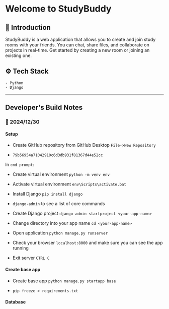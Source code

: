 # Welcome to StudyBuddy

## 🤖 Introduction

StudyBuddy is a web application that allows you to create and join study rooms with your friends. You can chat, share files, and collaborate on projects in real-time. Get started by creating a new room or joining an existing one.

## ⚙️ Tech Stack

    - Python
    - Django

---

## Developer's Build Notes

### 🔋 2024/12/30

#### Setup

- Create GitHub repository from GitHub Desktop `File->New Repository`

- `79b56954a71042910c6d3db931f81367d44e52cc`

In `cmd prompt`:

- Create virtual environment `python -m venv env`

- Activate virtual environment `env\Scripts\activate.bat`

- Install Django `pip install django`

- `django-admin` to see a list of core commands

- Create Django project `django-admin startproject <your-app-name>`

- Change directory into your app name `cd <your-app-name>`

- Open application `python manage.py runserver`

- Check your browser `localhost:8000` and make sure you can see the app running

- Exit server `CTRL C`

#### Create base app

- Create base app `python manage.py startapp base`

- `pip freeze > requirements.txt`

#### Database
